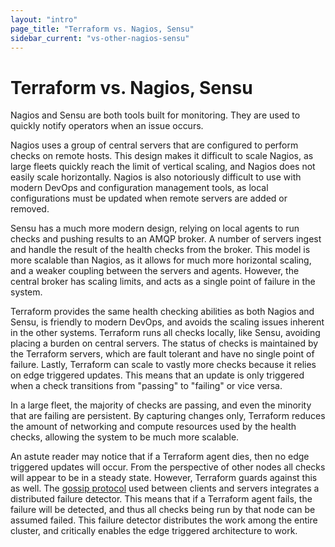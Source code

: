 ```yaml
---
layout: "intro"
page_title: "Terraform vs. Nagios, Sensu"
sidebar_current: "vs-other-nagios-sensu"
---
```


# Terraform vs. Nagios, Sensu

Nagios and Sensu are both tools built for monitoring. They are used
to quickly notify operators when an issue occurs.

Nagios uses a group of central servers that are configured to perform
checks on remote hosts. This design makes it difficult to scale Nagios,
as large fleets quickly reach the limit of vertical scaling, and Nagios
does not easily scale horizontally. Nagios is also notoriously
difficult to use with modern DevOps and configuration management tools,
as local configurations must be updated when remote servers are added
or removed.

Sensu has a much more modern design, relying on local agents to run
checks and pushing results to an AMQP broker. A number of servers
ingest and handle the result of the health checks from the broker. This model
is more scalable than Nagios, as it allows for much more horizontal scaling,
and a weaker coupling between the servers and agents. However, the central broker
has scaling limits, and acts as a single point of failure in the system.

Terraform provides the same health checking abilities as both Nagios and Sensu,
is friendly to modern DevOps, and avoids the scaling issues inherent in the
other systems. Terraform runs all checks locally, like Sensu, avoiding placing
a burden on central servers. The status of checks is maintained by the Terraform
servers, which are fault tolerant and have no single point of failure.
Lastly, Terraform can scale to vastly more checks because it relies on edge triggered
updates. This means that an update is only triggered when a check transitions
from "passing" to "failing" or vice versa.

In a large fleet, the majority of checks are passing, and even the minority
that are failing are persistent. By capturing changes only, Terraform reduces
the amount of networking and compute resources used by the health checks,
allowing the system to be much more scalable.

An astute reader may notice that if a Terraform agent dies, then no edge triggered
updates will occur. From the perspective of other nodes all checks will appear
to be in a steady state. However, Terraform guards against this as well. The
[gossip protocol](/docs/internals/gossip.html) used between clients and servers
integrates a distributed failure detector. This means that if a Terraform agent fails,
the failure will be detected, and thus all checks being run by that node can be
assumed failed. This failure detector distributes the work among the entire cluster,
and critically enables the edge triggered architecture to work.

